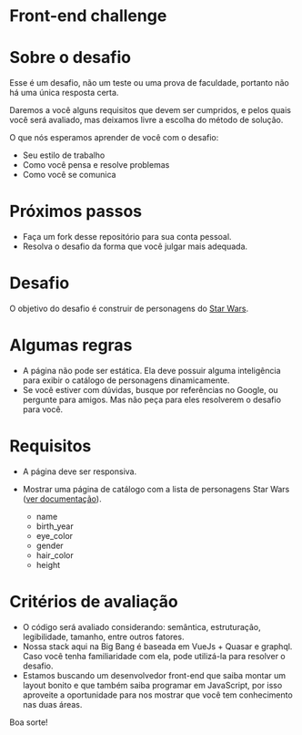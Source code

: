 # Front-end challenge

# Sobre o desafio
Esse é um desafio, não um teste ou uma prova de faculdade, portanto não há uma única resposta certa.

Daremos a você alguns requisitos que devem ser cumpridos, e pelos quais você será avaliado, mas deixamos livre a escolha do método de solução.

O que nós esperamos aprender de você com o desafio:

- Seu estilo de trabalho
- Como você pensa e resolve problemas
- Como você se comunica

# Próximos passos
- Faça um fork desse repositório para sua conta pessoal.
- Resolva o desafio da forma que você julgar mais adequada.

# Desafio

O objetivo do desafio é construir de personagens do [Star Wars](https://swapi.dev).

# Algumas regras
- A página não pode ser estática. Ela deve possuir alguma inteligência para exibir o catálogo de personagens dinamicamente.
- Se você estiver com dúvidas, busque por referências no Google, ou pergunte para amigos. Mas não peça para eles resolverem o desafio para você.

# Requisitos
- A página deve ser responsiva.

- Mostrar uma página de catálogo com a lista de personagens Star Wars ([ver documentação](https://swapi.dev/documentation)).

  - name
  - birth_year
  - eye_color
  - gender
  - hair_color
  - height

# Critérios de avaliação
- O código será avaliado considerando: semântica, estruturação, legibilidade, tamanho, entre outros fatores.
- Nossa stack aqui na Big Bang é baseada em VueJs + Quasar e graphql. Caso você tenha familiaridade com ela, pode utilizá-la para resolver o desafio.
- Estamos buscando um desenvolvedor front-end que saiba montar um layout bonito e que também saiba programar em JavaScript, por isso aproveite a oportunidade para nos mostrar que você tem conhecimento nas duas áreas.

Boa sorte!
